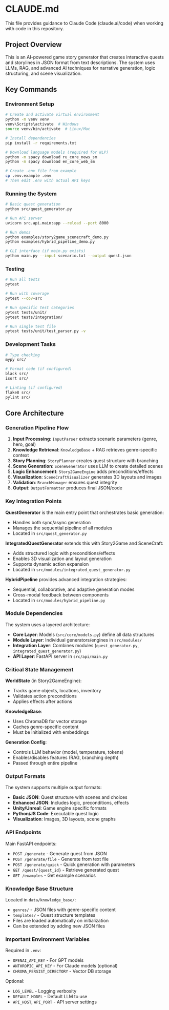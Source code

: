 # CLAUDE.md

This file provides guidance to Claude Code (claude.ai/code) when working with code in this repository.

## Project Overview

This is an AI-powered game story generator that creates interactive quests and storylines in JSON format from text descriptions. The system uses LLMs, RAG, and advanced AI techniques for narrative generation, logic structuring, and scene visualization.

## Key Commands

### Environment Setup
```bash
# Create and activate virtual environment
python -m venv venv
venv\Scripts\activate  # Windows
source venv/bin/activate  # Linux/Mac

# Install dependencies
pip install -r requirements.txt

# Download language models (required for NLP)
python -m spacy download ru_core_news_sm
python -m spacy download en_core_web_sm

# Create .env file from example
cp .env.example .env
# Then edit .env with actual API keys
```

### Running the System
```bash
# Basic quest generation
python src/quest_generator.py

# Run API server
uvicorn src.api.main:app --reload --port 8000

# Run demos
python examples/story2game_scenecraft_demo.py
python examples/hybrid_pipeline_demo.py

# CLI interface (if main.py exists)
python main.py --input scenario.txt --output quest.json
```

### Testing
```bash
# Run all tests
pytest

# Run with coverage
pytest --cov=src

# Run specific test categories
pytest tests/unit/
pytest tests/integration/

# Run single test file
pytest tests/unit/test_parser.py -v
```

### Development Tasks
```bash
# Type checking
mypy src/

# Format code (if configured)
black src/
isort src/

# Linting (if configured)
flake8 src/
pylint src/
```

## Core Architecture

### Generation Pipeline Flow
1. **Input Processing**: `InputParser` extracts scenario parameters (genre, hero, goal)
2. **Knowledge Retrieval**: `KnowledgeBase` + RAG retrieves genre-specific context
3. **Story Planning**: `StoryPlanner` creates quest structure with branching
4. **Scene Generation**: `SceneGenerator` uses LLM to create detailed scenes
5. **Logic Enhancement**: `Story2GameEngine` adds preconditions/effects
6. **Visualization**: `SceneCraftVisualizer` generates 3D layouts and images
7. **Validation**: `BranchManager` ensures quest integrity
8. **Output**: `OutputFormatter` produces final JSON/code

### Key Integration Points

**QuestGenerator** is the main entry point that orchestrates basic generation:
- Handles both sync/async generation
- Manages the sequential pipeline of all modules
- Located in `src/quest_generator.py`

**IntegratedQuestGenerator** extends this with Story2Game and SceneCraft:
- Adds structured logic with preconditions/effects
- Enables 3D visualization and layout generation
- Supports dynamic action expansion
- Located in `src/modules/integrated_quest_generator.py`

**HybridPipeline** provides advanced integration strategies:
- Sequential, collaborative, and adaptive generation modes
- Cross-modal feedback between components
- Located in `src/modules/hybrid_pipeline.py`

### Module Dependencies

The system uses a layered architecture:
- **Core Layer**: Models (`src/core/models.py`) define all data structures
- **Module Layer**: Individual generators/engines in `src/modules/`
- **Integration Layer**: Combines modules (`quest_generator.py`, `integrated_quest_generator.py`)
- **API Layer**: FastAPI server in `src/api/main.py`

### Critical State Management

**WorldState** (in Story2GameEngine):
- Tracks game objects, locations, inventory
- Validates action preconditions
- Applies effects after actions

**KnowledgeBase**:
- Uses ChromaDB for vector storage
- Caches genre-specific content
- Must be initialized with embeddings

**Generation Config**:
- Controls LLM behavior (model, temperature, tokens)
- Enables/disables features (RAG, branching depth)
- Passed through entire pipeline

### Output Formats

The system supports multiple output formats:
- **Basic JSON**: Quest structure with scenes and choices
- **Enhanced JSON**: Includes logic, preconditions, effects
- **Unity/Unreal**: Game engine specific formats
- **Python/JS Code**: Executable quest logic
- **Visualization**: Images, 3D layouts, scene graphs

### API Endpoints

Main FastAPI endpoints:
- `POST /generate` - Generate quest from JSON
- `POST /generate/file` - Generate from text file
- `POST /generate/quick` - Quick generation with parameters
- `GET /quest/{quest_id}` - Retrieve generated quest
- `GET /examples` - Get example scenarios

### Knowledge Base Structure

Located in `data/knowledge_base/`:
- `genres/` - JSON files with genre-specific content
- `templates/` - Quest structure templates
- Files are loaded automatically on initialization
- Can be extended by adding new JSON files

### Important Environment Variables

Required in `.env`:
- `OPENAI_API_KEY` - For GPT models
- `ANTHROPIC_API_KEY` - For Claude models (optional)
- `CHROMA_PERSIST_DIRECTORY` - Vector DB storage

Optional:
- `LOG_LEVEL` - Logging verbosity
- `DEFAULT_MODEL` - Default LLM to use
- `API_HOST`, `API_PORT` - API server settings